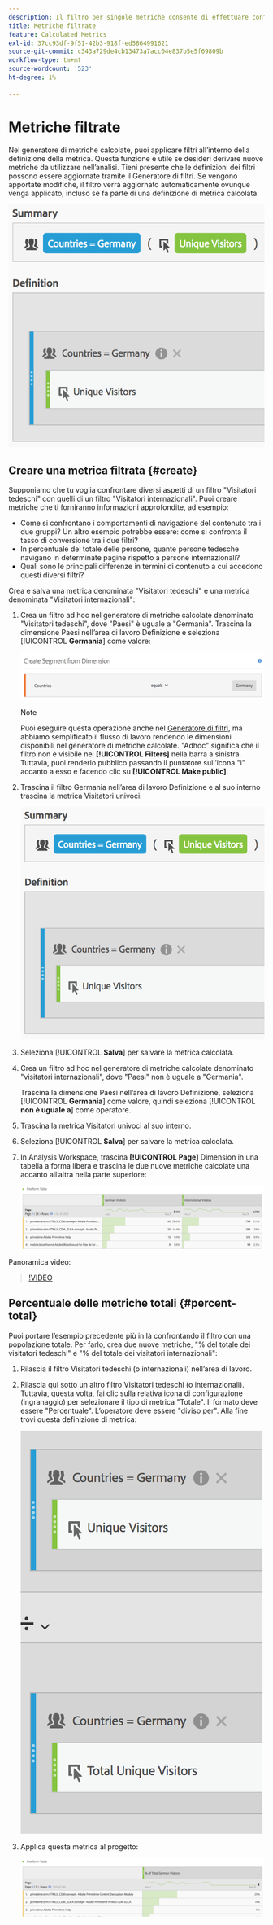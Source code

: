 ```yaml
---
description: Il filtro per singole metriche consente di effettuare confronti di metriche all’interno dello stesso rapporto.
title: Metriche filtrate
feature: Calculated Metrics
exl-id: 37cc93df-9f51-42b3-918f-ed5864991621
source-git-commit: c343a729de4cb13473a7acc04e837b5e5f69809b
workflow-type: tm+mt
source-wordcount: '523'
ht-degree: 1%

---
```


# Metriche filtrate

Nel generatore di metriche calcolate, puoi applicare filtri all’interno della definizione della metrica. Questa funzione è utile se desideri derivare nuove metriche da utilizzare nell’analisi. Tieni presente che le definizioni dei filtri possono essere aggiornate tramite il Generatore di filtri. Se vengono apportate modifiche, il filtro verrà aggiornato automaticamente ovunque venga applicato, incluso se fa parte di una definizione di metrica calcolata.

![Riepilogo e definizione dei filtri per Paesi = Germania e Visitatori univoci](assets/german-visitors.png)

## Creare una metrica filtrata {#create}

Supponiamo che tu voglia confrontare diversi aspetti di un filtro &quot;Visitatori tedeschi&quot; con quelli di un filtro &quot;Visitatori internazionali&quot;. Puoi creare metriche che ti forniranno informazioni approfondite, ad esempio:

* Come si confrontano i comportamenti di navigazione del contenuto tra i due gruppi? Un altro esempio potrebbe essere: come si confronta il tasso di conversione tra i due filtri?
* In percentuale del totale delle persone, quante persone tedesche navigano in determinate pagine rispetto a persone internazionali?
* Quali sono le principali differenze in termini di contenuto a cui accedono questi diversi filtri?

Crea e salva una metrica denominata &quot;Visitatori tedeschi&quot; e una metrica denominata &quot;Visitatori internazionali&quot;:

1. Crea un filtro ad hoc nel generatore di metriche calcolate denominato &quot;Visitatori tedeschi&quot;, dove &quot;Paesi&quot; è uguale a &quot;Germania&quot;. Trascina la dimensione Paesi nell’area di lavoro Definizione e seleziona [!UICONTROL **Germania**] come valore:

   ![Filtro ad hoc che mostra Paesi è uguale a Germania](assets/segment-from-dimension.png)

   >[!NOTE]
   >
   >Puoi eseguire questa operazione anche nel [Generatore di filtri](/help/components/filters/create-filters.md), ma abbiamo semplificato il flusso di lavoro rendendo le dimensioni disponibili nel generatore di metriche calcolate. &quot;Adhoc&quot; significa che il filtro non è visibile nel **[!UICONTROL Filters]** nella barra a sinistra. Tuttavia, puoi renderlo pubblico passando il puntatore sull’icona &quot;i&quot; accanto a esso e facendo clic su **[!UICONTROL Make public]**.

1. Trascina il filtro Germania nell’area di lavoro Definizione e al suo interno trascina la metrica Visitatori univoci:

   ![Riepilogo e definizione dei paesi uguali a Germania e Visitatori unici](assets/german-visitors.png)

1. Seleziona [!UICONTROL **Salva**] per salvare la metrica calcolata.

1. Crea un filtro ad hoc nel generatore di metriche calcolate denominato &quot;visitatori internazionali&quot;, dove &quot;Paesi&quot; non è uguale a &quot;Germania&quot;.

   Trascina la dimensione Paesi nell’area di lavoro Definizione, seleziona [!UICONTROL **Germania**] come valore, quindi seleziona [!UICONTROL **non è uguale a**] come operatore.

1. Trascina la metrica Visitatori univoci al suo interno.

1. Seleziona [!UICONTROL **Salva**] per salvare la metrica calcolata.

1. In Analysis Workspace, trascina **[!UICONTROL Page]** Dimension in una tabella a forma libera e trascina le due nuove metriche calcolate una accanto all’altra nella parte superiore:

   ![Tabella a forma libera che mostra la dimensione Pagina per i visitatori tedeschi e internazionali](assets/workspace-pages.png)

Panoramica video:

>[!VIDEO](https://video.tv.adobe.com/v/25407/?quality=12)

## Percentuale delle metriche totali {#percent-total}

Puoi portare l’esempio precedente più in là confrontando il filtro con una popolazione totale. Per farlo, crea due nuove metriche, &quot;% del totale dei visitatori tedeschi&quot; e &quot;% del totale dei visitatori internazionali&quot;:

1. Rilascia il filtro Visitatori tedeschi (o internazionali) nell’area di lavoro.
1. Rilascia qui sotto un altro filtro Visitatori tedeschi (o internazionali). Tuttavia, questa volta, fai clic sulla relativa icona di configurazione (ingranaggio) per selezionare il tipo di metrica &quot;Totale&quot;. Il formato deve essere &quot;Percentuale&quot;. L’operatore deve essere &quot;diviso per&quot;. Alla fine trovi questa definizione di metrica:

   ![Paesi è uguale a Germania e Visitatori univoci totali](assets/cm_metric_total.png)

1. Applica questa metrica al progetto:

   ![Tabella a forma libera con pagina e % di visitatori tedeschi totali](assets/cm_percent_total.png)
